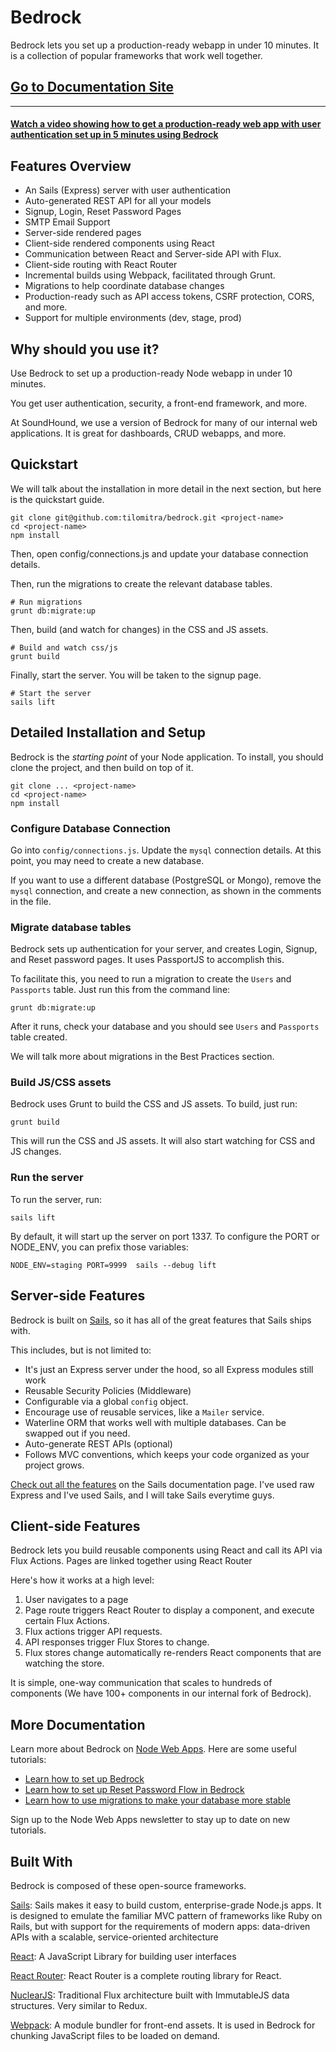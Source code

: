 # Bedrock
Bedrock lets you set up a production-ready webapp in under 10 minutes. It is a collection of popular frameworks that work well together. 


## [Go to Documentation Site](https://tilomitra.github.io/bedrock)

---

#### [Watch a video showing how to get a production-ready web app with user authentication set up in 5 minutes using Bedrock](https://www.youtube.com/watch?v=EdUuhdbhfDo)

## Features Overview

- An Sails (Express) server with user authentication
- Auto-generated REST API for all your models
- Signup, Login, Reset Password Pages
- SMTP Email Support
- Server-side rendered pages
- Client-side rendered components using React
- Communication between React and Server-side API with Flux. 
- Client-side routing with React Router
- Incremental builds using Webpack, facilitated through Grunt.
- Migrations to help coordinate database changes
- Production-ready such as API access tokens, CSRF protection, CORS, and more.
- Support for multiple environments (dev, stage, prod)

## Why should you use it?
Use Bedrock to set up a production-ready Node webapp in under 10 minutes. 

You get user authentication, security, a front-end framework, and more.

At SoundHound, we use a version of Bedrock for many of our internal web applications. It is great for dashboards, CRUD webapps, and more.


## Quickstart
We will talk about the installation in more detail in the next section, but here is the quickstart guide.

```
git clone git@github.com:tilomitra/bedrock.git <project-name>
cd <project-name>
npm install
```
Then, open config/connections.js and update your database connection details.

Then, run the migrations to create the relevant database tables.

```
# Run migrations
grunt db:migrate:up
```

Then, build (and watch for changes) in the CSS and JS assets.

```
# Build and watch css/js
grunt build
```

Finally, start the server. You will be taken to the signup page.

```
# Start the server
sails lift
```

## Detailed Installation and Setup
Bedrock is the *starting point* of your Node application. To install, you should clone the project, and then build on top of it.

```
git clone ... <project-name>
cd <project-name>
npm install
```

### Configure Database Connection

Go into `config/connections.js`. Update the `mysql` connection details. At this point, you may need to create a new database.

If you want to use a different database (PostgreSQL or Mongo), remove the `mysql` connection, and create a new connection, as shown in the comments in the file.

### Migrate database tables
Bedrock sets up authentication for your server, and creates Login, Signup, and Reset password pages. It uses PassportJS to accomplish this.

To facilitate this, you need to run a migration to create the `Users` and `Passports` table. Just run this from the command line:

```
grunt db:migrate:up
```
After it runs, check your database and you should see `Users` and `Passports` table created.

We will talk more about migrations in the Best Practices section.

### Build JS/CSS assets
Bedrock uses Grunt to build the CSS and JS assets. To build, just run:

```
grunt build
```

This will run the CSS and JS assets. It will also start watching for CSS and JS changes.

### Run the server
To run the server, run:

```
sails lift
```

By default, it will start up the server on port 1337. To configure the PORT or NODE_ENV, you can prefix those variables:

```
NODE_ENV=staging PORT=9999  sails --debug lift
```

## Server-side Features
Bedrock is built on [Sails](http://sailsjs.org), so it has all of the great features that Sails ships with. 

This includes, but is not limited to:

- It's just an Express server under the hood, so all Express modules still work
- Reusable Security Policies (Middleware)
- Configurable via a global `config` object.
- Encourage use of reusable services, like a `Mailer` service.
- Waterline ORM that works well with multiple databases. Can be swapped out if you need.
- Auto-generate REST APIs (optional)
- Follows MVC conventions, which keeps your code organized as your project grows.

[Check out all the features](http://sailsjs.com/features) on the Sails documentation page. I've used raw Express and I've used Sails, and I will take Sails everytime guys. 


## Client-side Features
Bedrock lets you build reusable components using React and call its API via Flux Actions. Pages are linked together using React Router

Here's how it works at a high level:

1. User navigates to a page
2. Page route triggers React Router to display a component, and execute certain Flux Actions.
3. Flux actions trigger API requests.
4. API responses trigger Flux Stores to change.
5. Flux stores change automatically re-renders React components that are watching the store.

It is simple, one-way communication that scales to hundreds of components (We have 100+ components in our internal fork of Bedrock).

## More Documentation
Learn more about Bedrock on [Node Web Apps](http://nodewebapps.com). Here are some useful tutorials:

* [Learn how to set up Bedrock](http://nodewebapps.com/2016/12/20/create-a-web-app-with-user-authentication-in-under-10-minutes/)
* [Learn how to set up Reset Password Flow in Bedrock](http://nodewebapps.com/2016/12/21/how-to-send-emails-in-sails-bedrock/)
* [Learn how to use migrations to make your database more stable](http://nodewebapps.com/2016/12/20/how-to-update-database-schema-for-a-production-web-app/)

Sign up to the Node Web Apps newsletter to stay up to date on new tutorials.

## Built With
Bedrock is composed of these open-source frameworks.

[Sails](http://sailsjs.com/): Sails makes it easy to build custom, enterprise-grade Node.js apps. It is designed to emulate the familiar MVC pattern of frameworks like Ruby on Rails, but with support for the requirements of modern apps: data-driven APIs with a scalable, service-oriented architecture

[React](https://facebook.github.io/react/): A JavaScript Library for building user interfaces

[React Router](https://github.com/ReactTraining/react-router): React Router is a complete routing library for React.

[NuclearJS](https://github.com/optimizely/nuclear-js): Traditional Flux architecture built with ImmutableJS data structures. Very similar to Redux.

[Webpack](https://webpack.github.io/): A module bundler for front-end assets. It is used in Bedrock for chunking JavaScript files to be loaded on demand.



